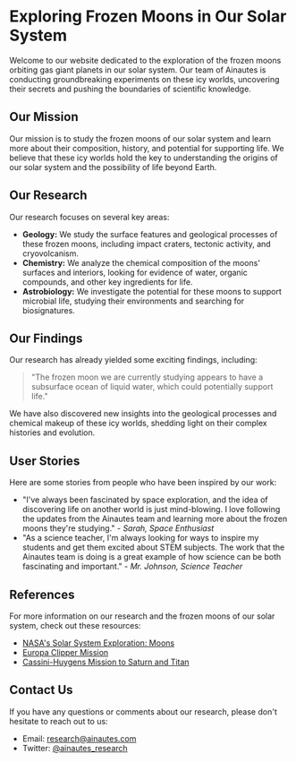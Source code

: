 <!--font:Poppins-->

# Exploring Frozen Moons in Our Solar System

Welcome to our website dedicated to the exploration of the frozen moons orbiting gas giant planets in our solar system. Our team of Ainautes is conducting groundbreaking experiments on these icy worlds, uncovering their secrets and pushing the boundaries of scientific knowledge.

## Our Mission

Our mission is to study the frozen moons of our solar system and learn more about their composition, history, and potential for supporting life. We believe that these icy worlds hold the key to understanding the origins of our solar system and the possibility of life beyond Earth.

## Our Research

Our research focuses on several key areas:

- **Geology:** We study the surface features and geological processes of these frozen moons, including impact craters, tectonic activity, and cryovolcanism.
- **Chemistry:** We analyze the chemical composition of the moons' surfaces and interiors, looking for evidence of water, organic compounds, and other key ingredients for life.
- **Astrobiology:** We investigate the potential for these moons to support microbial life, studying their environments and searching for biosignatures.

## Our Findings

Our research has already yielded some exciting findings, including:

> "The frozen moon we are currently studying appears to have a subsurface ocean of liquid water, which could potentially support life." 

We have also discovered new insights into the geological processes and chemical makeup of these icy worlds, shedding light on their complex histories and evolution.

## User Stories

Here are some stories from people who have been inspired by our work:

- "I've always been fascinated by space exploration, and the idea of discovering life on another world is just mind-blowing. I love following the updates from the Ainautes team and learning more about the frozen moons they're studying." - *Sarah, Space Enthusiast*
- "As a science teacher, I'm always looking for ways to inspire my students and get them excited about STEM subjects. The work that the Ainautes team is doing is a great example of how science can be both fascinating and important." - *Mr. Johnson, Science Teacher*

## References

For more information on our research and the frozen moons of our solar system, check out these resources:

- [NASA's Solar System Exploration: Moons](#)
- [Europa Clipper Mission](#)
- [Cassini-Huygens Mission to Saturn and Titan](#)

## Contact Us

If you have any questions or comments about our research, please don't hesitate to reach out to us:

- Email: [research@ainautes.com](mailto:research@ainautes.com)
- Twitter: [@ainautes_research](#)

<!--

Write me content for website with wallpaper which alt text is:

"A team of Ainautes conducting experiments on a massive, frozen moon orbiting a gas giant planet."

The name/title of the page should not be 1:1 copy of the alt text but rather a real content of the website which is using this wallpaper.

- Use markdown format 
- Start with heading
- Heading should be short and concise
- The content should look like a real website 
- The website should not be about the wallpaper, wallpaper is just a related background
- Heading should be contain work "wallpaper" or "background"
- Include real sections like references, contact, user stories, etc. use things relevant to the page purpose.
- Feel free to use structure like headings, bullets, numbering, blockquotes, paragraphs, horizontal lines, etc.
- You can use formatting like bold or _italic_
- You can include UTF-8 emojis
- Links should be only #hash anchors (and you can refer to the document itself)
- Do not include images


---


# Exploring the Frozen Moons of Our Solar System

Welcome to our website dedicated to the exploration of the frozen moons orbiting gas giant planets in our solar system. Our team of Ainautes is conducting groundbreaking experiments on these icy worlds, uncovering their secrets and pushing the boundaries of scientific knowledge.

## Our Mission

Our mission is to study the frozen moons of our solar system and learn more about their composition, history, and potential for supporting life. We believe that these icy worlds hold the key to understanding the origins of our solar system and the possibility of life beyond Earth.

## Our Research

Our research focuses on several key areas:

- **Geology:** We study the surface features and geological processes of these frozen moons, including impact craters, tectonic activity, and cryovolcanism.
- **Chemistry:** We analyze the chemical composition of the moons' surfaces and interiors, looking for evidence of water, organic compounds, and other key ingredients for life.
- **Astrobiology:** We investigate the potential for these moons to support microbial life, studying their environments and searching for biosignatures.

## Our Findings

Our research has already yielded some exciting findings, including:

> "The frozen moon we are currently studying appears to have a subsurface ocean of liquid water, which could potentially support life." 

We have also discovered new insights into the geological processes and chemical makeup of these icy worlds, shedding light on their complex histories and evolution.

## User Stories

Here are some stories from people who have been inspired by our work:

- "I've always been fascinated by space exploration, and the idea of discovering life on another world is just mind-blowing. I love following the updates from the Ainautes team and learning more about the frozen moons they're studying." - *Sarah, Space Enthusiast*
- "As a science teacher, I'm always looking for ways to inspire my students and get them excited about STEM subjects. The work that the Ainautes team is doing is a great example of how science can be both fascinating and important." - *Mr. Johnson, Science Teacher*

## References

For more information on our research and the frozen moons of our solar system, check out these resources:

- [NASA's Solar System Exploration: Moons](#)
- [Europa Clipper Mission](#)
- [Cassini-Huygens Mission to Saturn and Titan](#)

## Contact Us

If you have any questions or comments about our research, please don't hesitate to reach out to us:

- Email: [research@ainautes.com](mailto:research@ainautes.com)
- Twitter: [@ainautes_research](#)


---


Write me a Google font which is best fitting for the website.

Pick from the list:
- Lato
- IBM Plex Sans
- Roboto
- Creepster
- Cabin
- Poppins
- Inter
- Futura
- Barlow Condensed
- Dancing Script
- Orbitron
- Raleway
- Exo 2
- Alegreya
- Cinzel
- Lobster
- Montserrat
- Cinzel Decorative
- Playfair Display
- Cormorant Garamond
- Great Vibes
- Open Sans


Write just the font name nothing else.


---


Poppins

-->
